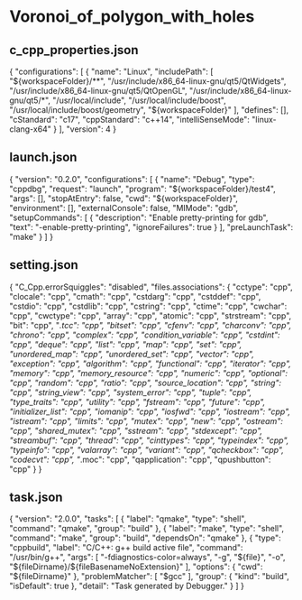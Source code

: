 # Voronoi_of_polygon_with_holes

## c_cpp_properties.json
{
    "configurations": [
        {
            "name": "Linux",
            "includePath": [
                "${workspaceFolder}/**",
                "/usr/include/x86_64-linux-gnu/qt5/QtWidgets",
                "/usr/include/x86_64-linux-gnu/qt5/QtOpenGL",
                "/usr/include/x86_64-linux-gnu/qt5/*",
                "/usr/local/include",
                "/usr/local/include/boost",
                "/usr/local/include/boost/geometry",
                "${workspaceFolder}"
            ],
            "defines": [],
            "cStandard": "c17",
            "cppStandard": "c++14",
            "intelliSenseMode": "linux-clang-x64"
        }
    ],
    "version": 4
}

## launch.json
{
    "version": "0.2.0",
    "configurations": [
        {
            "name": "Debug",
            "type": "cppdbg",
            "request": "launch",
            "program": "${workspaceFolder}/test4",
            "args": [],
            "stopAtEntry": false,
            "cwd": "${workspaceFolder}",
            "environment": [],
            "externalConsole": false,
            "MIMode": "gdb",
            "setupCommands": [
                {
                    "description": "Enable pretty-printing for gdb",
                    "text": "-enable-pretty-printing",
                    "ignoreFailures": true
                }
            ],
            "preLaunchTask": "make"
        }
    ]
}

## setting.json
{
    "C_Cpp.errorSquiggles": "disabled",
    "files.associations": {
        "cctype": "cpp",
        "clocale": "cpp",
        "cmath": "cpp",
        "cstdarg": "cpp",
        "cstddef": "cpp",
        "cstdio": "cpp",
        "cstdlib": "cpp",
        "cstring": "cpp",
        "ctime": "cpp",
        "cwchar": "cpp",
        "cwctype": "cpp",
        "array": "cpp",
        "atomic": "cpp",
        "strstream": "cpp",
        "bit": "cpp",
        "*.tcc": "cpp",
        "bitset": "cpp",
        "cfenv": "cpp",
        "charconv": "cpp",
        "chrono": "cpp",
        "complex": "cpp",
        "condition_variable": "cpp",
        "cstdint": "cpp",
        "deque": "cpp",
        "list": "cpp",
        "map": "cpp",
        "set": "cpp",
        "unordered_map": "cpp",
        "unordered_set": "cpp",
        "vector": "cpp",
        "exception": "cpp",
        "algorithm": "cpp",
        "functional": "cpp",
        "iterator": "cpp",
        "memory": "cpp",
        "memory_resource": "cpp",
        "numeric": "cpp",
        "optional": "cpp",
        "random": "cpp",
        "ratio": "cpp",
        "source_location": "cpp",
        "string": "cpp",
        "string_view": "cpp",
        "system_error": "cpp",
        "tuple": "cpp",
        "type_traits": "cpp",
        "utility": "cpp",
        "fstream": "cpp",
        "future": "cpp",
        "initializer_list": "cpp",
        "iomanip": "cpp",
        "iosfwd": "cpp",
        "iostream": "cpp",
        "istream": "cpp",
        "limits": "cpp",
        "mutex": "cpp",
        "new": "cpp",
        "ostream": "cpp",
        "shared_mutex": "cpp",
        "sstream": "cpp",
        "stdexcept": "cpp",
        "streambuf": "cpp",
        "thread": "cpp",
        "cinttypes": "cpp",
        "typeindex": "cpp",
        "typeinfo": "cpp",
        "valarray": "cpp",
        "variant": "cpp",
        "qcheckbox": "cpp",
        "codecvt": "cpp",
        "*.moc": "cpp",
        "qapplication": "cpp",
        "qpushbutton": "cpp"
    }
}

## task.json
{
    "version": "2.0.0",
    "tasks": [
        {
            "label": "qmake",
            "type": "shell",
            "command": "qmake",
            "group": "build"
        },
        {
            "label": "make",
            "type": "shell",
            "command": "make",
            "group": "build",
            "dependsOn": "qmake"
        },
        {
            "type": "cppbuild",
            "label": "C/C++: g++ build active file",
            "command": "/usr/bin/g++",
            "args": [
                "-fdiagnostics-color=always",
                "-g",
                "${file}",
                "-o",
                "${fileDirname}/${fileBasenameNoExtension}"
            ],
            "options": {
                "cwd": "${fileDirname}"
            },
            "problemMatcher": [
                "$gcc"
            ],
            "group": {
                "kind": "build",
                "isDefault": true
            },
            "detail": "Task generated by Debugger."
        }
    ]
}
